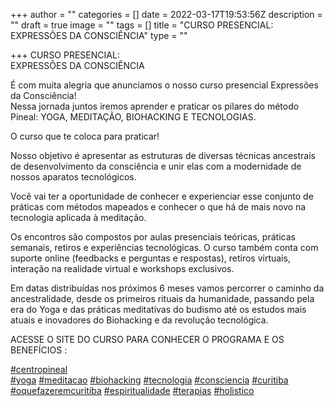 +++
author = ""
categories = []
date = 2022-03-17T19:53:56Z
description = ""
draft = true
image = ""
tags = []
title = "CURSO PRESENCIAL: EXPRESSÕES DA CONSCIÊNCIA"
type = ""

+++
CURSO PRESENCIAL:  
EXPRESSÕES DA CONSCIÊNCIA  
  
É com muita alegria que anunciamos o nosso curso presencial Expressões da Consciência!  
Nessa jornada juntos iremos aprender e praticar os pilares do método Pineal: YOGA, MEDITAÇÃO, BIOHACKING E TECNOLOGIAS.  
  
O curso que te coloca para praticar!  
  
Nosso objetivo é apresentar as estruturas de diversas técnicas ancestrais de desenvolvimento da consciência e unir elas com a modernidade de nossos aparatos tecnológicos.  
   
Você vai ter a oportunidade de conhecer e experienciar esse conjunto de práticas com métodos mapeados e conhecer o que há de mais novo na tecnologia aplicada à meditação.  
  
Os encontros são compostos por aulas presenciais teóricas, práticas semanais, retiros e experiências tecnológicas. O curso também conta com suporte online (feedbacks e perguntas e respostas), retiros virtuais, interação na realidade virtual e workshops exclusivos.  
  
Em datas distribuídas nos próximos 6 meses vamos percorrer o caminho da ancestralidade, desde os primeiros rituais da humanidade, passando pela era do Yoga e das práticas meditativas do budismo até os estudos mais atuais e inovadores do Biohacking e da revolução tecnológica.  
  
ACESSE O SITE DO CURSO PARA CONHECER O PROGRAMA E OS BENEFÍCIOS :  
  
  
  
[#centropineal](https://www.instagram.com/explore/tags/centropineal/)  
[#yoga](https://www.instagram.com/explore/tags/yoga/) [#meditacao](https://www.instagram.com/explore/tags/meditacao/) [#biohacking](https://www.instagram.com/explore/tags/biohacking/) [#tecnologia](https://www.instagram.com/explore/tags/tecnologia/) [#consciencia](https://www.instagram.com/explore/tags/consciencia/) [#curitiba](https://www.instagram.com/explore/tags/curitiba/) [#oquefazeremcuritiba](https://www.instagram.com/explore/tags/oquefazeremcuritiba/) [#espiritualidade](https://www.instagram.com/explore/tags/espiritualidade/) [#terapias](https://www.instagram.com/explore/tags/terapias/) [#holistico](https://www.instagram.com/explore/tags/holistico/)
